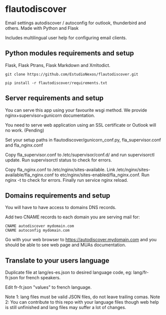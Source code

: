# flautodiscover
Email settings autodiscover / autoconfig for outlook, thunderbird and others. Made with Python and Flask

Includes multilingual user help for configuring email clients.

## Python modules requirements and setup

Flask, Flask Ptrans, Flask Markdown and Xmltodict.

```git clone https://github.com/EstudioNexos/flautodiscover.git```

```pip install -r flautodiscover/requirements.txt```


## Server requirements and setup

You can serve this app using your favourite wsgi method. We provide nginx+supervisor+gunicorn documentation.

You need to serve web application using an SSL certificate or Outlook will no work. (Pending)

Set your setup paths in flautodiscover/gunicorn_conf.py, fla_supervisor.conf and fla_nginx.conf

Copy fla_supervisor.conf to /etc/supervisor/conf.d/ and run supervisorctl update. Run supervisorctl status to check for errors.

Copy fla_nginx.conf to /etc/nginx/sites-available. Link /etc/nginx/sites-available/fla_nginx.conf to etc/nginx/sites-enabled/fla_nginx.conf. Run nginx -t to check for errors. Finally run service nginx reload.

## Domains requirements and setup

You will have to have access to domains DNS records.

Add two CNAME records to each domain you are serving mail for:

```
CNAME autodiscover mydomain.com
CNAME autoconfig mydomain.com
```
Go with your web browser to https://autodiscover.mydomain.com and you should be able to see web page and MUAs documentation.

## Translate to your users language

Duplicate file at lang/es-es.json to desired language code, eg: lang/fr-fr.json for french speakers.

Edit fr-fr.json "values" to french language.

Note 1: lang files must be valid JSON files, do not leave trailing comas.
Note 2: You can contribute to this repo with your language files though web help is still unfinished and lang files may suffer a lot of changes.


